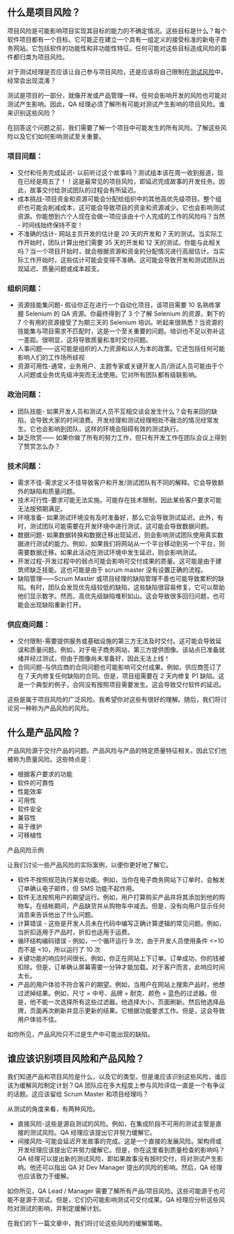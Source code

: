 ## 什么是项目风险？

项目风险是可能影响项目实现其目标的能力的不确定情况。这些目标是什么？每个软件项目都有一个目标。它可能正在建立一个具有一组定义的接受标准的新电子商务网站。它包括软件的功能性和非功能性特征。任何可能对这些目标造成风险的事件都归类为项目风险。

对于测试经理是否应该让自己参与项目风险，还是应该将自己限制在[测试风险](https://www.toolsqa.com/software-testing/istqb/risk-in-software-testing/)中，经常会出现混淆？

测试是项目的一部分，就像开发或产品管理一样。任何会影响开发的风险也可能对测试产生影响。因此，QA 经理必须了解所有可能对测试产生影响的项目风险。谁来识别这些风险？

在回答这个问题之前，我们需要了解一个项目中可能发生的所有风险。了解这些风险以及它们如何影响测试至关重要。

### 项目问题：

-   交付和任务完成延迟- 以前听过这个故事吗？测试组本该在周一收到报道，现在已经是周五了！！这是最常见的项目风险，即延迟完成故事的开发任务。因此，故事交付给测试团队的过程会有所延迟。
-   成本挑战-项目资金和资源可能会分配给组织中的其他高优先级项目。整个组织也可能会削减成本，这可能会导致项目的资金和资源减少。它也会影响测试资源。你能想到六个人现在会做一项应该由十个人完成的工作的风险吗？当然 - 时间线始终保持不变！
-   不准确的估计- 网站主页开发的估计是 20 天的开发和 7 天的测试。当实际工作开始时，团队计算出他们需要 35 天的开发和 12 天的测试。你能与此相关吗？当一个项目开始时，就会根据资源和资金的分配情况进行高层估计。当实际工作开始时，这些估计可能会变得不准确。这可能会导致开发和测试团队出现延迟、质量问题或成本超支。

### 组织问题：

-   资源技能集问题- 假设你正在进行一个自动化项目，该项目需要 10 名熟练掌握 Selenium 的 QA 资源。你最终得到了 3 个了解 Selenium 的资源，剩下的 7 个有用的资源接受了为期三天的 Selenium 培训。听起来很熟悉？当资源的技能集与项目需求不匹配时，这是一个至关重要的问题。培训也不足以弥补这一差距。很明显，这将导致质量和准时交付问题。
-   人事问题——这可能是组织的人力资源和以人为本的政策。它还包括任何可能影响人们的工作场所歧视
-   资源可用性-通常，业务用户、主题专家或关键开发人员/测试人员可能由于个人问题或业务优先级冲突而无法使用。它对所有团队都有级联影响。

### 政治问题：

-   团队技能- 如果开发人员和测试人员不互相交谈会发生什么？会有来回的缺陷，会导致大家的时间浪费。开发经理和测试经理相处不融洽的情况经常发生。它也会影响到团队，这样的环境会阻碍有效的测试执行。
-   缺乏欣赏—— 如果你做了所有的努力工作，但只有开发工作在团队会议上得到了赞赏怎么办？

### 技术问题：

-   需求不佳-需求定义不佳导致客户和开发/测试团队有不同的解释。它会导致额外的缺陷和质量问题。
-   技术可行性-要求可能无法实施。可能存在技术限制，因此某些客户要求可能无法按预期满足。
-   环境准备- 如果测试环境没有及时准备好，那么它会导致测试延迟。此外，有时，测试团队可能需要在开发环境中进行测试，这可能会导致数据问题。
-   数据问题- 如果数据转换和数据迁移出现延迟，则会影响测试团队使用真实数据进行测试的能力。例如，如果我们将网站从一个平台移动到另一个平台，则需要数据迁移。如果此活动在测试环境中发生延迟，则会影响测试。
-   开发过程-开发过程中的弱点可能会影响可交付成果的质量。这可能是由于建筑师缺乏技能。这也可能是由于 scrum master 没有设置正确的流程。
-   缺陷管理——Scrum Master 或项目经理的缺陷管理不善也可能导致累积的缺陷。有时，团队会发现优先级较低的缺陷，这些缺陷很容易修复。它可以帮助他们显示数字。然而，高优先级缺陷堆积如山。这会导致很多回归问题，也可能会出现缺陷重新打开。

### 供应商问题：

-   交付限制-需要提供服务或基础设施的第三方无法及时交付。这可能会导致延误和质量问题。例如，对于电子商务网站，第三方提供图像。该站点已准备就绪并经过测试，但由于图像尚未准备好，因此无法上线！
-   合同问题-与供应商的合同问题也可能影响可交付成果。例如，供应商签订了在 7 天内修复任何缺陷的合同。但是，项目组需要在 2 天内修复 P1 缺陷。这是一个典型的例子，合同没有按照项目需要发生。这会导致交付软件的延迟。

这些是属于项目风险的广泛风险。我希望你对这些有很好的理解。随后，我们将讨论另一种称为产品风险的风险。

## 什么是产品风险？

产品风险源于交付产品的问题。产品风险与产品的特定质量特征相关。因此它们也被称为质量风险。这些特点是：

-   根据客户要求的功能
-   软件的可靠性
-   性能效率
-   可用性
-   软件安全
-   兼容性
-   易于维护
-   可移植性

产品风险示例

让我们讨论一些产品风险的实际案例，以便你更好地了解它。

-   软件不按照规范执行某些功能。例如，当你在电子商务网站下订单时，会触发订单确认电子邮件，但 SMS 功能不起作用。
-   软件无法按照用户的期望运行。例如，用户打算购买产品并将其添加到他的购物车。在结帐期间，产品缺货并从购物车中减去。但是，没有向用户显示任何消息来告诉他出了什么问题。
-   计算错误 - 这些是开发人员未在代码中编写正确计算逻辑的常见问题。例如，当折扣适用于产品时，折扣也适用于运费。
-   循环结构编码错误 - 例如，一个循环运行 9 次，由于开发人员使用条件 <=10 而不是 <10，所以运行了 10 次
-   关键功能的响应时间很长。例如，你正在网站上下订单。订单成功，你的钱被扣除。但是，订单确认屏幕需要一分钟才能加载。对于客户而言，此响应时间太长。
-   产品的用户体验不符合客户的期望。例如，当用户在网站上搜索产品时，他想过滤掉结果。例如，尺寸 = 中号、品牌 = 耐克、颜色 = 蓝色的过滤器。但是，他不能一次选择所有这些过滤器。他选择大小，页面刷新。然后他选择品牌，页面再次刷新并显示更新的结果。它根据功能要求工作。但是，这会导致用户体验不佳。

如你所见，产品风险只不过是生产中可能出现的缺陷。

## 谁应该识别项目风险和产品风险？

我们知道产品和项目风险是什么，以及它的类型。但是谁应该识别这些风险，谁应该为缓解风险制定计划？QA 团队应在多大程度上参与风险评估一直是一个有争议的话题。这应该留给 Scrum Master 和项目经理吗？

从测试的角度来看，有两种风险。

-   直接风险-这些是源自测试的风险。例如，在集成阶段不可用的测试主管是直接的测试风险。QA 经理应该提出它并努力缓解它。
-   间接风险-可能会延迟开发故事的完成。这是一个直接的发展风险。架构师或开发经理应该提出它并努力缓解它。但是，你在这里看到质量检查的影响吗？QA 经理可以提出新的测试风险，即如果故事没有按时交付，将对测试产生影响。他还可以指出 QA 对 Dev Manager 提出的风险的影响。然后，QA 经理也应该致力于缓解。

如你所见，QA Lead / Manager 需要了解所有产品/项目风险。这些可能源于也可能不是源于测试。但是，它们仍可能影响测试可交付成果。QA 经理应分析这些风险对测试的影响，并制定缓解计划。

在我们的下一篇文章中，我们将讨论这些风险的缓解策略。